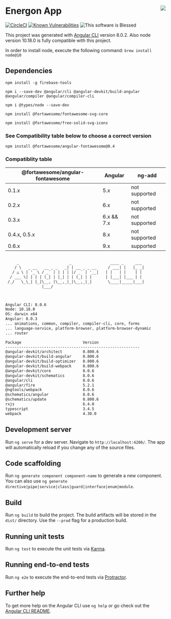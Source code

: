 <!-- markdownlint-disable-file MD033 -->
# Energon App <img align="right" src="https://github.com/siorellana/EnerApp/blob/master/src/favicon.png">

[![CircleCI](https://circleci.com/gh/siorellana/EnerApp/tree/master.svg?style=shield&circle-token=346e45a3e9648741dce5eff682d77cebd3ac2ae0)](https://circleci.com/gh/siorellana/EnerApp/tree/master)
[![Known Vulnerabilities](https://snyk.io/test/github/siorellana/EnerApp/badge.svg)](https://snyk.io/test/github/siorellana/EnerApp)
![This software is Blessed](https://img.shields.io/badge/blessed-100%25-770493.svg)

This project was generated with [Angular CLI](https://github.com/angular/angular-cli) version 8.0.2.
Also node version 10.18.0 is fully compatible with this project.

In order to install node, execute the following command:
`brew install node@10`

## Dependencies

`npm install -g firebase-tools`

`npm i --save-dev @angular/cli @angular-devkit/build-angular @angular/compiler @angular/compiler-cli`

`npm i @types/node --save-dev`

`npm install @fortawesome/fontawesome-svg-core`

`npm install @fortawesome/free-solid-svg-icons`

### See Compatibility table below to choose a correct version

`npm install @fortawesome/angular-fontawesome@0.4`

### Compatiblity table

|@fortawesome/angular-fontawesome|Angular|ng-add|
|-|-|-|
|0.1.x|5.x|not supported|
|0.2.x|6.x|not supported|
|0.3.x|6.x && 7.x|not supported|
|0.4.x, 0.5.x|8.x|not supported|
|0.6.x|9.x|supported|

```txt

     _                      _                 ____ _     ___
    / \   _ __   __ _ _   _| | __ _ _ __     / ___| |   |_ _|
   / △ \ | '_ \ / _` | | | | |/ _` | '__|   | |   | |    | |
  / ___ \| | | | (_| | |_| | | (_| | |      | |___| |___ | |
 /_/   \_\_| |_|\__, |\__,_|_|\__,_|_|       \____|_____|___|
                |___/



Angular CLI: 8.0.6
Node: 10.18.0
OS: darwin x64
Angular: 8.0.3
... animations, common, compiler, compiler-cli, core, forms
... language-service, platform-browser, platform-browser-dynamic
... router

Package                           Version
-----------------------------------------------------------
@angular-devkit/architect         0.800.6
@angular-devkit/build-angular     0.800.6
@angular-devkit/build-optimizer   0.800.6
@angular-devkit/build-webpack     0.800.6
@angular-devkit/core              8.0.6
@angular-devkit/schematics        8.0.6
@angular/cli                      8.0.6
@angular/fire                     5.2.1
@ngtools/webpack                  8.0.6
@schematics/angular               8.0.6
@schematics/update                0.800.6
rxjs                              6.4.0
typescript                        3.4.5
webpack                           4.30.0
```

## Development server

Run `ng serve` for a dev server. Navigate to `http://localhost:4200/`. The app will automatically reload if you change any of the source files.

## Code scaffolding

Run `ng generate component component-name` to generate a new component. You can also use `ng generate directive|pipe|service|class|guard|interface|enum|module`.

## Build

Run `ng build` to build the project. The build artifacts will be stored in the `dist/` directory. Use the `--prod` flag for a production build.

## Running unit tests

Run `ng test` to execute the unit tests via [Karma](https://karma-runner.github.io).

## Running end-to-end tests

Run `ng e2e` to execute the end-to-end tests via [Protractor](http://www.protractortest.org/).

## Further help

To get more help on the Angular CLI use `ng help` or go check out the [Angular CLI README](https://github.com/angular/angular-cli/blob/master/README.md).
